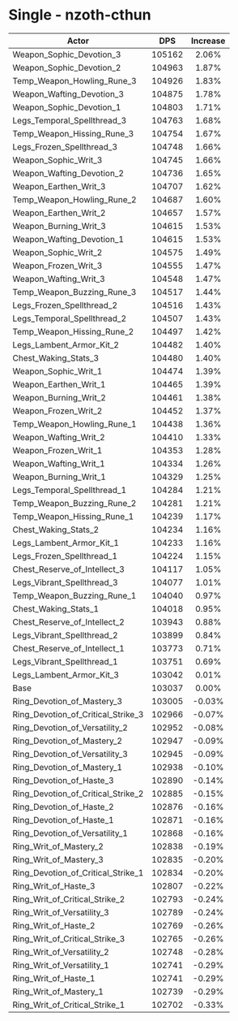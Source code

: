 # Single - nzoth-cthun
| Actor | DPS | Increase |
|---|:---:|:---:|
|Weapon_Sophic_Devotion_3|105162|2.06%|
|Weapon_Sophic_Devotion_2|104963|1.87%|
|Temp_Weapon_Howling_Rune_3|104926|1.83%|
|Weapon_Wafting_Devotion_3|104875|1.78%|
|Weapon_Sophic_Devotion_1|104803|1.71%|
|Legs_Temporal_Spellthread_3|104763|1.68%|
|Temp_Weapon_Hissing_Rune_3|104754|1.67%|
|Legs_Frozen_Spellthread_3|104748|1.66%|
|Weapon_Sophic_Writ_3|104745|1.66%|
|Weapon_Wafting_Devotion_2|104736|1.65%|
|Weapon_Earthen_Writ_3|104707|1.62%|
|Temp_Weapon_Howling_Rune_2|104687|1.60%|
|Weapon_Earthen_Writ_2|104657|1.57%|
|Weapon_Burning_Writ_3|104615|1.53%|
|Weapon_Wafting_Devotion_1|104615|1.53%|
|Weapon_Sophic_Writ_2|104575|1.49%|
|Weapon_Frozen_Writ_3|104555|1.47%|
|Weapon_Wafting_Writ_3|104548|1.47%|
|Temp_Weapon_Buzzing_Rune_3|104517|1.44%|
|Legs_Frozen_Spellthread_2|104516|1.43%|
|Legs_Temporal_Spellthread_2|104507|1.43%|
|Temp_Weapon_Hissing_Rune_2|104497|1.42%|
|Legs_Lambent_Armor_Kit_2|104482|1.40%|
|Chest_Waking_Stats_3|104480|1.40%|
|Weapon_Sophic_Writ_1|104474|1.39%|
|Weapon_Earthen_Writ_1|104465|1.39%|
|Weapon_Burning_Writ_2|104461|1.38%|
|Weapon_Frozen_Writ_2|104452|1.37%|
|Temp_Weapon_Howling_Rune_1|104438|1.36%|
|Weapon_Wafting_Writ_2|104410|1.33%|
|Weapon_Frozen_Writ_1|104353|1.28%|
|Weapon_Wafting_Writ_1|104334|1.26%|
|Weapon_Burning_Writ_1|104329|1.25%|
|Legs_Temporal_Spellthread_1|104284|1.21%|
|Temp_Weapon_Buzzing_Rune_2|104281|1.21%|
|Temp_Weapon_Hissing_Rune_1|104239|1.17%|
|Chest_Waking_Stats_2|104234|1.16%|
|Legs_Lambent_Armor_Kit_1|104233|1.16%|
|Legs_Frozen_Spellthread_1|104224|1.15%|
|Chest_Reserve_of_Intellect_3|104117|1.05%|
|Legs_Vibrant_Spellthread_3|104077|1.01%|
|Temp_Weapon_Buzzing_Rune_1|104040|0.97%|
|Chest_Waking_Stats_1|104018|0.95%|
|Chest_Reserve_of_Intellect_2|103943|0.88%|
|Legs_Vibrant_Spellthread_2|103899|0.84%|
|Chest_Reserve_of_Intellect_1|103773|0.71%|
|Legs_Vibrant_Spellthread_1|103751|0.69%|
|Legs_Lambent_Armor_Kit_3|103042|0.01%|
|Base|103037|0.00%|
|Ring_Devotion_of_Mastery_3|103005|-0.03%|
|Ring_Devotion_of_Critical_Strike_3|102966|-0.07%|
|Ring_Devotion_of_Versatility_2|102952|-0.08%|
|Ring_Devotion_of_Mastery_2|102947|-0.09%|
|Ring_Devotion_of_Versatility_3|102945|-0.09%|
|Ring_Devotion_of_Mastery_1|102938|-0.10%|
|Ring_Devotion_of_Haste_3|102890|-0.14%|
|Ring_Devotion_of_Critical_Strike_2|102885|-0.15%|
|Ring_Devotion_of_Haste_2|102876|-0.16%|
|Ring_Devotion_of_Haste_1|102871|-0.16%|
|Ring_Devotion_of_Versatility_1|102868|-0.16%|
|Ring_Writ_of_Mastery_2|102838|-0.19%|
|Ring_Writ_of_Mastery_3|102835|-0.20%|
|Ring_Devotion_of_Critical_Strike_1|102834|-0.20%|
|Ring_Writ_of_Haste_3|102807|-0.22%|
|Ring_Writ_of_Critical_Strike_2|102793|-0.24%|
|Ring_Writ_of_Versatility_3|102789|-0.24%|
|Ring_Writ_of_Haste_2|102769|-0.26%|
|Ring_Writ_of_Critical_Strike_3|102765|-0.26%|
|Ring_Writ_of_Versatility_2|102748|-0.28%|
|Ring_Writ_of_Versatility_1|102741|-0.29%|
|Ring_Writ_of_Haste_1|102741|-0.29%|
|Ring_Writ_of_Mastery_1|102739|-0.29%|
|Ring_Writ_of_Critical_Strike_1|102702|-0.33%|
